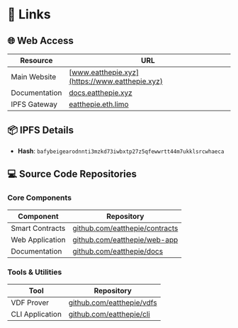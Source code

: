 # 🔗 Links

## 🌐 Web Access

| Resource      | URL                                              |
| ------------- | ------------------------------------------------ |
| Main Website  | [www.eatthepie.xyz](https://www.eatthepie.xyz)   |
| Documentation | [docs.eatthepie.xyz](https://docs.eatthepie.xyz) |
| IPFS Gateway  | [eatthepie.eth.limo](https://eatthepie.eth.limo) |

## 📦 IPFS Details

- **Hash**: `bafybeigearodnnti3mzkd73iwbxtp27z5qfewwrtt44m7ukklsrcwhaeca`

## 💻 Source Code Repositories

### Core Components

| Component       | Repository                                                               |
| --------------- | ------------------------------------------------------------------------ |
| Smart Contracts | [github.com/eatthepie/contracts](https://github.com/eatthepie/contracts) |
| Web Application | [github.com/eatthepie/web-app](https://github.com/eatthepie/web-app)     |
| Documentation   | [github.com/eatthepie/docs](https://github.com/eatthepie/docs)           |

### Tools & Utilities

| Tool            | Repository                                                     |
| --------------- | -------------------------------------------------------------- |
| VDF Prover      | [github.com/eatthepie/vdfs](https://github.com/eatthepie/vdfs) |
| CLI Application | [github.com/eatthepie/cli](https://github.com/eatthepie/cli)   |
